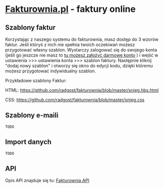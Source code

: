 [Fakturownia.pl](http://fakturownia.pl/) - faktury online
===========

Szablony faktur
---------------

Korzystając z naszego systemu do fakturownia, masz dostęp do 3 wzorów faktur. Jeśli któryś z nich nie spełnia twoich oczekiwań możesz 
przygotować własny szablon. Wystarczy zalogować się do swojego konta (jeśli go jeszcze nie masz to [tu możesz założyć darmowe konto](https://app.fakturownia.pl/signup) ) i wejść w ustawienia >>> ustawienia konta >>> szablon faktury. Następnie kliknij "dodaj nowy szablon" i otworzy się okno do edycji kodu, dzięki któremu możesz przygotować indywidualny szablon.

Przykładowe szablony Faktur:

HTML: https://github.com/radgost/fakturownia/blob/master/snieg.hbs.html

CSS: https://github.com/radgost/fakturownia/blob/master/snieg.css

Szablony e-maili
---------------
`TODO`

Import danych
---------------
`TODO`


API
---------------

Opis API znajduje się tu: [Fakturownia API](https://github.com/radgost/fakturownia-api)


